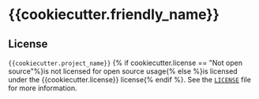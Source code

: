 # {{cookiecutter.friendly_name}}

## License

`{{cookiecutter.project_name}}` {% if cookiecutter.license == "Not open source"%}is not licensed for open source usage{% else %}is licensed under the {{cookiecutter.license}} license{% endif %}. See the [`LICENSE`](LICENSE) file for more information.

